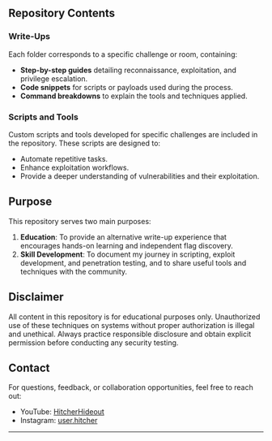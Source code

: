 ## Repository Contents

### Write-Ups
Each folder corresponds to a specific challenge or room, containing:
- **Step-by-step guides** detailing reconnaissance, exploitation, and privilege escalation.
- **Code snippets** for scripts or payloads used during the process.
- **Command breakdowns** to explain the tools and techniques applied.

### Scripts and Tools
Custom scripts and tools developed for specific challenges are included in the repository. These scripts are designed to:
- Automate repetitive tasks.
- Enhance exploitation workflows.
- Provide a deeper understanding of vulnerabilities and their exploitation.

## Purpose
This repository serves two main purposes:
1. **Education**: To provide an alternative write-up experience that encourages hands-on learning and independent flag discovery.
2. **Skill Development**: To document my journey in scripting, exploit development, and penetration testing, and to share useful tools and techniques with the community.

## Disclaimer
All content in this repository is for educational purposes only. Unauthorized use of these techniques on systems without proper authorization is illegal and unethical. Always practice responsible disclosure and obtain explicit permission before conducting any security testing.

## Contact
For questions, feedback, or collaboration opportunities, feel free to reach out:
- YouTube: [HitcherHideout](https://github.com/yourusername)
- Instagram: [user.hitcher](https://www.instagram.com/user.hitcher/)

---
